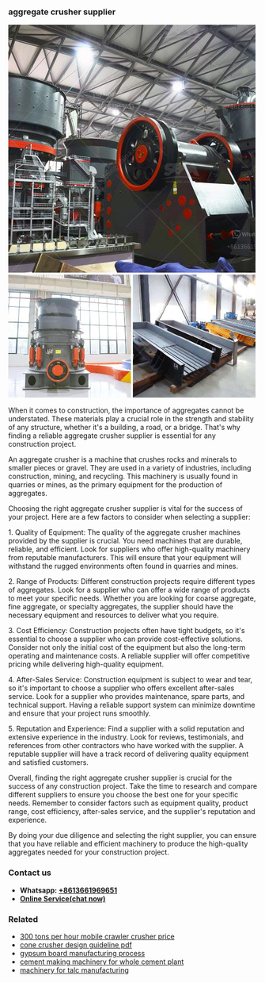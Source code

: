 <h3>aggregate crusher supplier</h3><img src='1708497195.jpg' alt=''><p>When it comes to construction, the importance of aggregates cannot be understated. These materials play a crucial role in the strength and stability of any structure, whether it's a building, a road, or a bridge. That's why finding a reliable aggregate crusher supplier is essential for any construction project.</p><p>An aggregate crusher is a machine that crushes rocks and minerals to smaller pieces or gravel. They are used in a variety of industries, including construction, mining, and recycling. This machinery is usually found in quarries or mines, as the primary equipment for the production of aggregates.</p><p>Choosing the right aggregate crusher supplier is vital for the success of your project. Here are a few factors to consider when selecting a supplier:</p><p>1. Quality of Equipment: The quality of the aggregate crusher machines provided by the supplier is crucial. You need machines that are durable, reliable, and efficient. Look for suppliers who offer high-quality machinery from reputable manufacturers. This will ensure that your equipment will withstand the rugged environments often found in quarries and mines.</p><p>2. Range of Products: Different construction projects require different types of aggregates. Look for a supplier who can offer a wide range of products to meet your specific needs. Whether you are looking for coarse aggregate, fine aggregate, or specialty aggregates, the supplier should have the necessary equipment and resources to deliver what you require.</p><p>3. Cost Efficiency: Construction projects often have tight budgets, so it's essential to choose a supplier who can provide cost-effective solutions. Consider not only the initial cost of the equipment but also the long-term operating and maintenance costs. A reliable supplier will offer competitive pricing while delivering high-quality equipment.</p><p>4. After-Sales Service: Construction equipment is subject to wear and tear, so it's important to choose a supplier who offers excellent after-sales service. Look for a supplier who provides maintenance, spare parts, and technical support. Having a reliable support system can minimize downtime and ensure that your project runs smoothly.</p><p>5. Reputation and Experience: Find a supplier with a solid reputation and extensive experience in the industry. Look for reviews, testimonials, and references from other contractors who have worked with the supplier. A reputable supplier will have a track record of delivering quality equipment and satisfied customers.</p><p>Overall, finding the right aggregate crusher supplier is crucial for the success of any construction project. Take the time to research and compare different suppliers to ensure you choose the best one for your specific needs. Remember to consider factors such as equipment quality, product range, cost efficiency, after-sales service, and the supplier's reputation and experience.</p><p>By doing your due diligence and selecting the right supplier, you can ensure that you have reliable and efficient machinery to produce the high-quality aggregates needed for your construction project.</p><h3>Contact us</h3><ul><li><strong>Whatsapp:&nbsp;<a href="https://wa.me/8613661969651">+8613661969651</a></strong></li><li><a href="https://swt.shibang-china.com/?git&amp;zhl&amp;aggregate crusher supplier"><strong>Online Service(chat now)</strong></a></li></ul><h3>Related</h3><ul><li><a href='300 tons per hour mobile crawler crusher price.md'>300 tons per hour mobile crawler crusher price</a></li><li><a href='cone crusher design guideline pdf.md'>cone crusher design guideline pdf</a></li><li><a href='gypsum board manufacturing process.md'>gypsum board manufacturing process</a></li><li><a href='cement making machinery for whole cement plant.md'>cement making machinery for whole cement plant</a></li><li><a href='machinery for talc manufacturing.md'>machinery for talc manufacturing</a></li></ul>